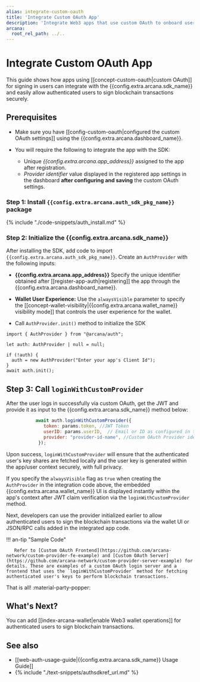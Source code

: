 ```yaml
---
alias: integrate-custom-oauth
title: 'Integrate Custom OAuth App'
description: 'Integrate Web3 apps that use custom OAuth to onboard users and then assign users.'
arcana:
  root_rel_path: ../..
---
```


# Integrate Custom OAuth App

This guide shows how apps using [[concept-custom-oauth|custom OAuth]] for signing in users can integrate with the {{config.extra.arcana.sdk_name}} and easily allow authenticated users to sign blockchain transactions securely.

<!--
[Try Auth Example :material-rocket-launch:](https://9mt0h4.csb.app/){ .md-button .md-button--primary}
-->

## Prerequisites

* Make sure you have [[config-custom-oauth|configured the custom OAuth settings]] using the {{config.extra.arcana.dashboard_name}}.

* You will require the following to integrate the app with the SDK:

  - Unique *{{config.extra.arcana.app_address}}* assigned to the app after registration.
  - *Provider identifier* value displayed in the registered app settings in the dashboard **after configuring and saving** the custom OAuth settings.

### Step 1: Install `{{config.extra.arcana.auth_sdk_pkg_name}}` package

{% include "./code-snippets/auth_install.md" %}

### Step 2: Initialize the {{config.extra.arcana.sdk_name}}

After installing the SDK, add code to import `{{config.extra.arcana.auth_sdk_pkg_name}}`. Create an `AuthProvider` with the following inputs:

* **{{config.extra.arcana.app_address}}** Specify the unique identifier obtained after [[register-app-auth|registering]] the app through the {{config.extra.arcana.dashboard_name}}.

* **Wallet User Experience:** Use the `alwaysVisible` parameter to specify the [[concept-wallet-visibility|{{config.extra.arcana.wallet_name}} visibility mode]] that controls the user experience for the wallet.

* Call `AuthProvider.init()` method to initialize the SDK

```
import { AuthProvider } from "@arcana/auth";

let auth: AuthProvider | null = null;

if (!auth) {
  auth = new AuthProvider("Enter your app's Client Id");
}
await auth.init();
```

## Step 3: Call `loginWithCustomProvider`

After the user logs in successfully via custom OAuth, get the JWT and provide it as input to the {{config.extra.arcana.sdk_name}} method below:

```js
           await auth.loginWithCustomProvider({
              token: params.token, //JWT Token
              userID: params.userID,  // Email or ID as configured in the Dashboard settings
              provider: "provider-id-name", //Custom OAuth Provider identifier displayed in the Dashboard
            });

```

Upon success, `loginWithCustomProvider` will ensure that the authenticated user's key shares are fetched locally and the user key is generated within the app/user context securely, with full privacy.  

If you specify the `alwaysVisible` flag as `true` when creating the `AuthProvider` in the integration code above, the embedded {{config.extra.arcana.wallet_name}} UI is displayed instantly within the app's context after JWT claim verification via the `loginWithCustomProvider` method.

Next, developers can use the provider initialized earlier to allow authenticated users to sign the blockchain transactions via the wallet UI or JSON/RPC calls added in the integrated app code. 

!!! an-tip "Sample Code"

       Refer to [Custom OAuth Frontend](https://github.com/arcana-network/custom-provider-fe-example) and [Custom OAuth Server](https://github.com/arcana-network/custom-provider-server-example) for details. These are examples of a custom OAuth login server and a frontend that uses the `loginWithCustomProvider` method for fetching authenticated user's keys to perform blockchain transactions.

That is all! :material-party-popper:

## What's Next?

You can add [[index-arcana-wallet|enable Web3 wallet operations]] for authenticated users to sign blockchain transactions.

## See also

* [[web-auth-usage-guide|{{config.extra.arcana.sdk_name}} Usage Guide]]
* {% include "./text-snippets/authsdkref_url.md" %}
